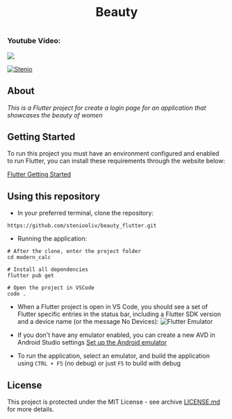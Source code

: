 <p align="center">
  <h1 align="center">Beauty<h1>
</p>

### Youtube Vídeo:
    
[![](https://img.youtube.com/vi/ylRt33QEpdY/0.jpg)](https://www.youtube.com/watch?v=ylRt33QEpdY)
    
[![Stenio](https://img.shields.io/badge/steniooliv-in-%230072b1)](https://www.linkedin.com/in/steniooliv)

## About
*This is a Flutter project for create a login page for an application that showcases the beauty of women*

## Getting Started
To run this project you must have an environment configured and enabled to run Flutter, you can install these requirements through the website below:

[Flutter Getting Started](https://flutter.dev/docs/get-started/install)
    
## Using this repository
- In your preferred terminal, clone the repository:
    
```https://github.com/steniooliv/beauty_flutter.git```

- Running the application:
    
```
# After the clone, enter the project folder
cd modern_calc

# Install all dependencies
flutter pub get

# Open the project in VSCode
code .
```

- When a Flutter project is open in VS Code, you should see a set of Flutter specific entries in the status bar, including a Flutter SDK version and a device name (or the message No Devices):
![Flutter Emulator](https://flutter.dev/assets/tools/vs-code/device_status_bar-10813b4c173018ee947124d4f222cb30b54133d4574a48138cb9ba8ef7030710.png)

- If you don't have any emulator enabled, you can create a new AVD in Android Studio settings
[Set up the Android emulator](https://flutter.dev/docs/get-started/install/windows#set-up-the-android-emulator)

- To run the application, select an emulator, and build the application using ```CTRL + F5``` (no debug) or just ```F5``` to build with debug


## License
This project is protected under the MIT License - see archive [LICENSE.md](LICENSE.md) for more details.

